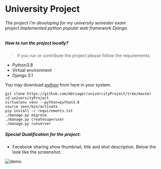 # University Project

###### The project I'm developing for my university semester exam project.Implemented python popular web framework Django.

##### How to run the project locally?
> if you run or contribute the project please follow the requirements.

 - Python3.8
 - Virtual environment
 - Django 3.1
 
  
 You may download [python](https://python.org/) from here in your system.
 
 ```angular2html
git clone https://github.com/mbrsagor/univercityProject/tree/master
cd universityProject
virtualenv venv --python=python3.8
source venv/bin/activate
pip install -r requirements.txt
./manage.py migrate
./manage.py createsuperuser
./manage.py runserver
```

##### Special Qualification for the project:
- Facebook sharing show thumbnail, title and shot description. Below the look like the screenshot.

![demo](https://res.cloudinary.com/mbrsagor/image/upload/v1597468586/Screenshot_2020-08-15_at_11.12.02_AM_qejagz.png)
